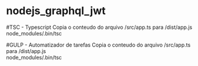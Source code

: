 # nodejs_graphql_jwt

#TSC - Typescript
Copia o conteudo do arquivo /src/app.ts para /dist/app.js <br>
node_modules/.bin/tsc

#GULP - Automatizador de tarefas
Copia o conteudo do arquivo /src/app.ts para /dist/app.js <br>
node_modules/.bin/tsc
